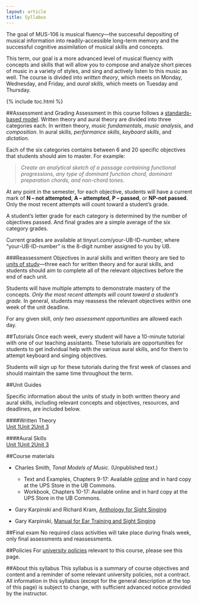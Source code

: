 ```yaml
---
layout: article
title: Syllabus
---
```

The goal of MUS-106 is musical fluency—the successful depositing of musical information into readily-accessible long-term memory and the successful cognitive assimilation of musical skills and concepts.

This term, our goal is a more advanced level of musical fluency with concepts and skills that will allow you to compose and analyze short pieces of music in a variety of styles, and sing and actively listen to this music as well. The course is divided into *written theory*, which meets on Monday, Wednesday, and Friday, and *aural skills*, which meets on Tuesday and Thursday.

{% include toc.html %}

##Assessment and Grading
Assessment in this course follows a [standards-based model](http://www.wired.com/2012/05/my-standard-based-grading-notes/). Written theory and aural theory are divided into three categories each. In written theory, *music fundamentals*, *music analysis*, and *composition*. In aural skills, *performance skills*, *keyboard skills*, and *dictation*.

Each of the six categories contains between 6 and 20 specific objectives that students should aim to master. For example:  

<blockquote><i>Create an analytical sketch of a passage containing functional progressions, any type of dominant function chord, dominant preparation chords, and non-chord tones.</i></blockquote> 

At any point in the semester, for each objective, students will have a current mark of **N – not attempted**, **A – attempted**, **P – passed**, or **NP-not passed**. Only the most recent attempts will count toward a student’s grade.  

A student’s letter grade for each category is determined by the number of objectives passed. And final grades are a simple average of the six category grades.  

Current grades are available at tinyurl.com/your-UB-ID-number, where “your-UB-ID-number” is the 8-digit number assigned to you by UB.


###Reassessment
Objectives in aural skills and written theory are tied to [units of study](#unit-guides)—three each for written theory and for aural skills, and students should aim to complete all of the relevant objectives before the end of each unit.

Students will have multiple attempts to demonstrate mastery of the concepts. *Only the most recent attempts will count toward a student’s grade.* In general, students may reassess the relevant objectives within one week of the unit deadline.

For any given skill, *only two assessment opportunities* are allowed each day. 


##Tutorials
Once each week, every student will have a 10-minute tutorial with one of our teaching assistants. These tutorials are opportunities for students to get individual help with the various aural skills, and for them to attempt keyboard and singing objectives.

Students will sign up for these tutorials during the first week of classes and should maintain the same time throughout the term.

##Unit Guides  

Specific information about the units of study in both written theory and aural skills, including relevant concepts and objectives, resources, and deadlines, are included below.

####Written Theory  
<a href="wt-unit1.html" class="btn-info">Unit 1</a><a href="wt-unit2.html" class="btn-info">Unit 2</a><a href="wt-unit3.html" class="btn-info">Unit 3</a>

####Aural Skills  
<a href="as-unit1.html" class="btn-info">Unit 1</a><a href="as-unit2.html" class="btn-info">Unit 2</a><a href="as-unit3.html" class="btn-info">Unit 3</a>


##Course materials  
- Charles Smith, *Tonal Models of Music.* (Unpublished text.)  
	- Text and Examples, Chapters 9-17: Available [online](https://www.dropbox.com/sh/wvkux3zubehsze6/AABbxuaIp_1BKxNrTi6XDlZBa?dl=0) and in hard copy at the UPS Store in the UB Commons. 
	- Workbook, Chapters 10-17: Available online and in hard copy at the UPS Store in the UB Commons.

- Gary Karpinski and Richard Kram, [Anthology for Sight Singing](http://www.amazon.com/Anthology-Sight-Singing-Gary-Karpinski/dp/0393973824/ref=sr_1_1?ie=UTF8&qid=1440190839&sr=8-1&keywords=anthology+for+sight+singing)  
- Gary Karpinski, [Manual for Ear Training and Sight Singing](http://www.amazon.com/Manual-For-Training-Sight-Singing/dp/0393976637/ref=pd_bxgy_14_img_y)

##Final exam
No required class activities will take place during finals week, only final assessments and reassessments.

##Policies
For [university policies](http://undergrad-catalog.buffalo.edu/policies/course/index.shtml) relevant to this course, please see this page.

##About this syllabus
This syllabus is a summary of course objectives and content and a reminder of some relevant university policies, not a contract. All information in this syllabus (except for the general description at the top of this page) is subject to change, with sufficient advanced notice provided by the instructor.

